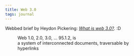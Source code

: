 ```yaml
---
title: Web 3.0
tags: journal
---
```

Webbed brief by Heydon Pickering: [<cite>What is web 3.0?</cite>](https://briefs.video/videos/what-is-web-3.0/). :D

<figure>
Web 1.0, 2.0, 3.0, … 95.1.2, is
<div class="text-2xl">a system of interconnected documents, traversable by hyperlinks</div>
</figure>
